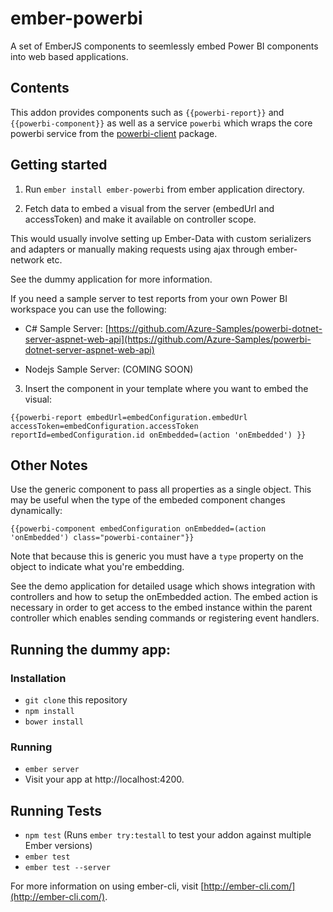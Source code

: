 # ember-powerbi
A set of EmberJS components to seemlessly embed Power BI components into web based applications.

## Contents

This addon provides components such as `{{powerbi-report}}` and `{{powerbi-component}}` as well as a service `powerbi` which wraps the core powerbi service from the [powerbi-client](https://github.com/Microsoft/PowerBI-JavaScript) package.

## Getting started

1. Run `ember install ember-powerbi` from ember application directory.

2. Fetch data to embed a visual from the server (embedUrl and accessToken) and make it available on controller scope.

  This would usually involve setting up Ember-Data with custom serializers and adapters or manually making requests using ajax through ember-network etc.
  
  See the dummy application for more information.
  
  If you need a sample server to test reports from your own Power BI workspace you can use the following:
  
  - C# Sample Server: [https://github.com/Azure-Samples/powerbi-dotnet-server-aspnet-web-api](https://github.com/Azure-Samples/powerbi-dotnet-server-aspnet-web-api)
  
  - Nodejs Sample Server: (COMING SOON)
  
3. Insert the component in your template where you want to embed the visual:

  ```
  {{powerbi-report embedUrl=embedConfiguration.embedUrl accessToken=embedConfiguration.accessToken reportId=embedConfiguration.id onEmbedded=(action 'onEmbedded') }}
  ```
  
## Other Notes

  Use the generic component to pass all properties as a single object.  This may be useful when the type of the embeded component changes dynamically:
  
  ```
  {{powerbi-component embedConfiguration onEmbedded=(action 'onEmbedded') class="powerbi-container"}}
  ```
  
  Note that because this is generic you must have a `type` property on the object to indicate what you're embedding.

  See the demo application for detailed usage which shows integration with controllers and how to setup the onEmbedded action. The embed action is necessary in order to get access to the embed instance within the parent controller which enables sending commands or registering event handlers.

## Running the dummy app:
### Installation

* `git clone` this repository
* `npm install`
* `bower install`

### Running

* `ember server`
* Visit your app at http://localhost:4200.

## Running Tests

* `npm test` (Runs `ember try:testall` to test your addon against multiple Ember versions)
* `ember test`
* `ember test --server`

For more information on using ember-cli, visit [http://ember-cli.com/](http://ember-cli.com/).